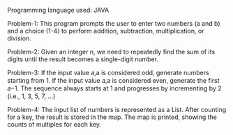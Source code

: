 Programming language used: JAVA

Problem-1:
This program prompts the user to enter two numbers (a and b) and a choice (1-4) 
to perform addition, subtraction, multiplication, or division.

Problem-2:
Given an integer n, we need to repeatedly find the sum of its digits until the 
result becomes a single-digit number.

Problem-3:
If the input value 𝑎,a is considered odd, generate numbers starting from 1.
If the input value 𝑎,a is considered even, generate the first 𝑎−1.
The sequence always starts at 1 and progresses by incrementing by 2 (i.e., 1, 3, 5, 7, ...)

Problem-4:
The input list of numbers is represented as a List<Integer>.
After counting for a key, the result is stored in the map.
The map is printed, showing the counts of multiples for each key.
